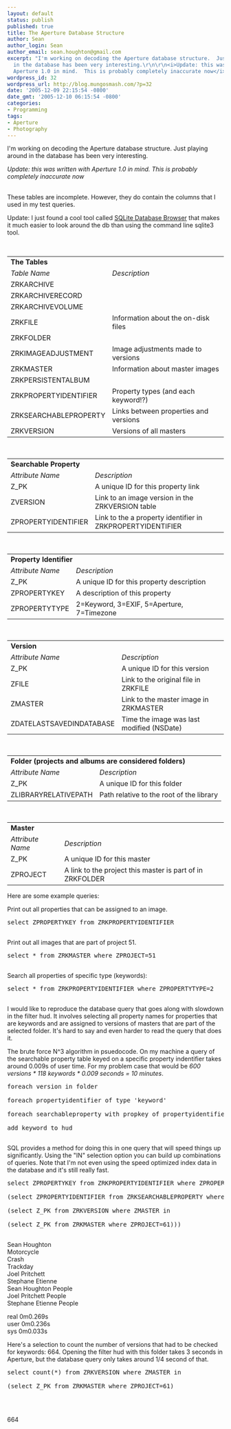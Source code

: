 ```yaml
---
layout: default
status: publish
published: true
title: The Aperture Database Structure
author: Sean
author_login: Sean
author_email: sean.houghton@gmail.com
excerpt: "I'm working on decoding the Aperture database structure.  Just playing around
  in the database has been very interesting.\r\n\r\n<i>Update: this was written with
  Aperture 1.0 in mind.  This is probably completely inaccurate now</i>\r\n\r\n"
wordpress_id: 32
wordpress_url: http://blog.mungosmash.com/?p=32
date: '2005-12-09 22:15:54 -0800'
date_gmt: '2005-12-10 06:15:54 -0800'
categories:
- Programming
tags:
- Aperture
- Photography
---
```

I'm working on decoding the Aperture database structure.  Just playing around in the database has been very interesting.

<i>Update: this was written with Aperture 1.0 in mind.  This is probably completely inaccurate now</i>

<a id="more"></a><a id="more-32"></a><br />
These tables are incomplete.  However, they do contain the columns that I used in my test queries.

Update: I just found a cool tool called <a href="http://sqlitebrowser.sourceforge.net/">SQLite Database Browser</a> that makes it much easier to look around the db than using the command line sqlite3 tool.

<table>
<tr>
<td colspan=2><b>The Tables</b></td></tr>

<tr>
<td><i>Table Name</i></td>
<td><i>Description</i></td></tr>

<tr>
<td>ZRKARCHIVE</td>
<td></td></tr>

<tr>
<td>ZRKARCHIVERECORD</td>
<td></td></tr>

<tr>
<td>ZRKARCHIVEVOLUME</td>
<td></td></tr>

<tr>
<td>ZRKFILE</td>
<td>Information about the on-disk files</td></tr>

<tr>
<td>ZRKFOLDER</td>
<td></td></tr>

<tr>
<td>ZRKIMAGEADJUSTMENT</td>
<td>Image adjustments made to versions</td></tr>

<tr>
<td>ZRKMASTER</td>
<td>Information about master images</td></tr>

<tr>
<td>ZRKPERSISTENTALBUM</td>
<td></td></tr>

<tr>
<td>ZRKPROPERTYIDENTIFIER</td>
<td>Property types (and each keyword!?)</td></tr>

<tr>
<td>ZRKSEARCHABLEPROPERTY</td>
<td>Links between properties and versions</td></tr>

<tr>
<td>ZRKVERSION</td>
<td>Versions of all masters</td></tr><br />
</table>

<table>
<tr>
<td colspan=2><b>Searchable Property</b></td></tr>

<tr>
<td><i>Attribute Name</i></td>
<td><i>Description</i></td></tr>

<tr>
<td>Z_PK</td>
<td>A unique ID for this property link</td></tr>

<tr>
<td>ZVERSION</td>
<td>Link to an image version in the ZRKVERSION table</td></tr>

<tr>
<td>ZPROPERTYIDENTIFIER</td>
<td>Link to the a property identifier in ZRKPROPERTYIDENTIFIER</td></tr><br />
</table>

<table>
<tr>
<td colspan=2><b>Property Identifier</b></td></tr>

<tr>
<td><i>Attribute Name</i></td>
<td><i>Description</i></td></tr>

<tr>
<td>Z_PK</td>
<td>A unique ID for this property description</td></tr>

<tr>
<td>ZPROPERTYKEY</td>
<td>A description of this property</td></tr>

<tr>
<td>ZPROPERTYTYPE</td>
<td>2=Keyword, 3=EXIF, 5=Aperture, 7=Timezone</td></tr><br />
</table>

<table>
<tr>
<td colspan=2><b>Version</b></td></tr>

<tr>
<td><i>Attribute Name</i></td>
<td><i>Description</i></td></tr>

<tr>
<td>Z_PK</td>
<td>A unique ID for this version</td></tr>

<tr>
<td>ZFILE</td>
<td>Link to the original file in ZRKFILE</td></tr>

<tr>
<td>ZMASTER</td>
<td>Link to the master image in ZRKMASTER</td></tr>

<tr>
<td>ZDATELASTSAVEDINDATABASE</td>
<td>Time the image was last modified (NSDate)</td></tr><br />
</table>

<table>
<tr>
<td colspan=2><b>Folder (projects and albums are considered folders)</b></td></tr>

<tr>
<td><i>Attribute Name</i></td>
<td><i>Description</i></td></tr>

<tr>
<td>Z_PK</td>
<td>A unique ID for this folder</td></tr>

<tr>
<td>ZLIBRARYRELATIVEPATH</td>
<td>Path relative to the root of the library</td></tr><br />
</table>

<table>
<tr>
<td colspan=2><b>Master</b></td></tr>

<tr>
<td><i>Attribute Name</i></td>
<td><i>Description</i></td></tr>

<tr>
<td>Z_PK</td>
<td>A unique ID for this master</td></tr>

<tr>
<td>ZPROJECT</td>
<td>A link to the project this master is part of in ZRKFOLDER</td></tr><br />
</table>

Here are some example queries:

Print out all properties that can be assigned to an image.

<pre name="code" class="sql">
select ZPROPERTYKEY from ZRKPROPERTYIDENTIFIER<br />
</pre>

Print out all images that are part of project 51.

<pre name="code" class="sql">
select * from ZRKMASTER where ZPROJECT=51<br />
</pre>

Search all properties of specific type (keywords):

<pre name="code" class="sql">
select * from ZRKPROPERTYIDENTIFIER where ZPROPERTYTYPE=2<br />
</pre>

I would like to reproduce the database query that goes along with slowdown in the filter hud.  It involves selecting all property names for properties that are keywords and are assigned to versions of masters that are part of the selected folder.  It's hard to say and even harder to read the query that does it.

The brute force N^3 algorithm in psuedocode.  On my machine a query of the searchable property table keyed on a specific property indentifier takes around 0.009s of user time.  For my problem case that would be <i>600 versions * 118 keywords * 0.009 seconds = 10 minutes</i>.

<pre>
foreach version in folder<br />
foreach propertyidentifier of type 'keyword'<br />
foreach searchableproperty with propkey of propertyidentifier.key<br />
add keyword to hud<br />
</pre>

SQL provides a method for doing this in one query that will speed things up significantly.  Using the "IN" selection option you can build up combinations of queries.  Note that I'm not even using the speed optimized index data in the database and it's still really fast.

<pre name="code" class="sql">
select ZPROPERTYKEY from ZRKPROPERTYIDENTIFIER where ZPROPERTYTYPE=2 and Z_PK in<br />
(select ZPROPERTYIDENTIFIER from ZRKSEARCHABLEPROPERTY where ZVERSION in<br />
(select Z_PK from ZRKVERSION where ZMASTER in<br />
(select Z_PK from ZRKMASTER where ZPROJECT=61)))<br />
</pre>

Sean Houghton<br />
Motorcycle<br />
Crash<br />
Trackday<br />
Joel Pritchett<br />
Stephane Etienne<br />
Sean Houghton   People<br />
Joel Pritchett  People<br />
Stephane Etienne        People

real    0m0.269s<br />
user    0m0.236s<br />
sys     0m0.033s<br />
</pre>

Here's a selection to count the number of versions that had to be checked for keywords: 664.  Opening the filter hud with this folder takes 3 seconds in Aperture, but the database query only takes around 1/4 second of that.

<pre name="code" class="sql">
select count(*) from ZRKVERSION where ZMASTER in<br />
(select Z_PK from ZRKMASTER where ZPROJECT=61)<br />
</pre><br />
664

